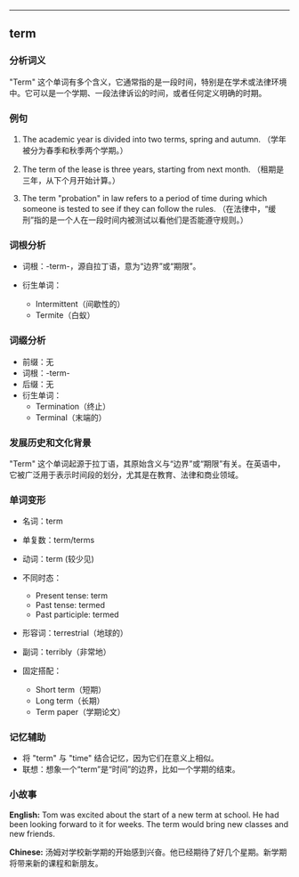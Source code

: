 
---------------
## term
### 分析词义
"Term" 这个单词有多个含义，它通常指的是一段时间，特别是在学术或法律环境中。它可以是一个学期、一段法律诉讼的时间，或者任何定义明确的时期。

### 例句
1. The academic year is divided into two terms, spring and autumn.
   （学年被分为春季和秋季两个学期。）

2. The term of the lease is three years, starting from next month.
   （租期是三年，从下个月开始计算。）

3. The term "probation" in law refers to a period of time during which someone is tested to see if they can follow the rules.
   （在法律中，“缓刑”指的是一个人在一段时间内被测试以看他们是否能遵守规则。）

### 词根分析
- 词根：-term-，源自拉丁语，意为“边界”或“期限”。

- 衍生单词：
  - Intermittent（间歇性的）
  - Termite（白蚁）

### 词缀分析
- 前缀：无
- 词根：-term-
- 后缀：无
- 衍生单词：
  - Termination（终止）
  - Terminal（末端的）

### 发展历史和文化背景
"Term" 这个单词起源于拉丁语，其原始含义与“边界”或“期限”有关。在英语中，它被广泛用于表示时间段的划分，尤其是在教育、法律和商业领域。

### 单词变形
- 名词：term
- 单复数：term/terms
- 动词：term (较少见)
- 不同时态：
  - Present tense: term
  - Past tense: termed
  - Past participle: termed
- 形容词：terrestrial（地球的）
- 副词：terribly（非常地）

- 固定搭配：
  - Short term（短期）
  - Long term（长期）
  - Term paper（学期论文）

### 记忆辅助
- 将 "term" 与 "time" 结合记忆，因为它们在意义上相似。
- 联想：想象一个“term”是“时间”的边界，比如一个学期的结束。

### 小故事
**English:**
Tom was excited about the start of a new term at school. He had been looking forward to it for weeks. The term would bring new classes and new friends.

**Chinese:**
汤姆对学校新学期的开始感到兴奋。他已经期待了好几个星期。新学期将带来新的课程和新朋友。

